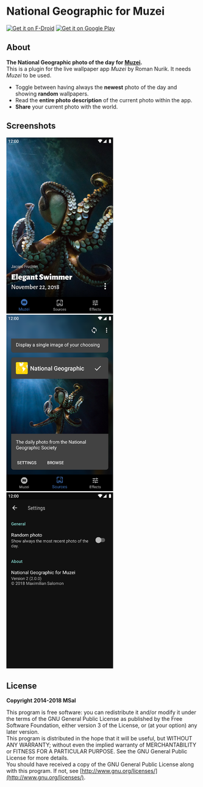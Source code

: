 # National Geographic for Muzei

[<img alt="Get it on F-Droid" height="90" src="https://f-droid.org/badge/get-it-on.png">](https://f-droid.org/packages/de.msal.muzei.nationalgeographic/)
[<img alt="Get it on Google Play" height="90" src="https://play.google.com/intl/en_us/badges/images/generic/en_badge_web_generic.png">](https://play.google.com/store/apps/details?id=de.msal.muzei.nationalgeographic)


## About

**The National Geographic photo of the day for [Muzei](http://get.muzei.co/).**  
This is a plugin for the live wallpaper app _Muzei_ by Roman Nurik. It needs _Muzei_ to be used.

* Toggle between having always the **newest** photo of the day and showing **random** wallpapers.
* Read the **entire photo description** of the current photo within the app.
* **Share** your current photo with the world.


## Screenshots

<img src="art/screen_01.png" width="280" alt="screenshot 1">
<img src="art/screen_02.png" width="280" alt="screenshot 2">
<img src="art/screen_03.png" width="280" alt="screenshot 3">


## License

**Copyright 2014-2018 MSal**

This program is free software: you can redistribute it and/or modify it under the terms of the GNU General Public License as published by the Free Software Foundation, either version 3 of the License, or (at your option) any later version.  
This program is distributed in the hope that it will be useful, but WITHOUT ANY WARRANTY;
without even the implied warranty of MERCHANTABILITY or FITNESS FOR A PARTICULAR PURPOSE.
See the GNU General Public License for more details.  
You should have received a copy of the GNU General Public License along with this program. If not, see [http://www.gnu.org/licenses/](http://www.gnu.org/licenses/).
